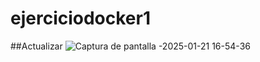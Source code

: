 # ejerciciodocker1
##Actualizar
![Captura de pantalla -2025-01-21 16-54-36](https://github.com/user-attachments/assets/6d49c126-5431-4422-b592-7ec764d9a225)
